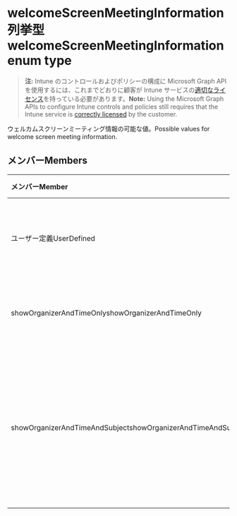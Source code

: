 # <a name="welcomescreenmeetinginformation-enum-type"></a><span data-ttu-id="e53eb-101">welcomeScreenMeetingInformation 列挙型</span><span class="sxs-lookup"><span data-stu-id="e53eb-101">welcomeScreenMeetingInformation enum type</span></span>

> <span data-ttu-id="e53eb-102">**注:** Intune のコントロールおよびポリシーの構成に Microsoft Graph API を使用するには、これまでどおりに顧客が Intune サービスの[適切なライセンス](https://go.microsoft.com/fwlink/?linkid=839381)を持っている必要があります。</span><span class="sxs-lookup"><span data-stu-id="e53eb-102">**Note:** Using the Microsoft Graph APIs to configure Intune controls and policies still requires that the Intune service is [correctly licensed](https://go.microsoft.com/fwlink/?linkid=839381) by the customer.</span></span>

<span data-ttu-id="e53eb-103">ウェルカムスクリーンミーティング情報の可能な値。</span><span class="sxs-lookup"><span data-stu-id="e53eb-103">Possible values for welcome screen meeting information.</span></span>
## <a name="members"></a><span data-ttu-id="e53eb-104">メンバー</span><span class="sxs-lookup"><span data-stu-id="e53eb-104">Members</span></span>
|<span data-ttu-id="e53eb-105">メンバー</span><span class="sxs-lookup"><span data-stu-id="e53eb-105">Member</span></span>|<span data-ttu-id="e53eb-106">値</span><span class="sxs-lookup"><span data-stu-id="e53eb-106">Value</span></span>|<span data-ttu-id="e53eb-107">説明</span><span class="sxs-lookup"><span data-stu-id="e53eb-107">Description</span></span>|
|:---|:---|:---|
|<span data-ttu-id="e53eb-108">ユーザー定義</span><span class="sxs-lookup"><span data-stu-id="e53eb-108">UserDefined</span></span>|<span data-ttu-id="e53eb-109">0</span><span class="sxs-lookup"><span data-stu-id="e53eb-109">0%</span></span>|<span data-ttu-id="e53eb-110">ユーザー定義済み、既定値、目的なし。</span><span class="sxs-lookup"><span data-stu-id="e53eb-110">User Defined, default value, no intent.</span></span>|
|<span data-ttu-id="e53eb-111">showOrganizerAndTimeOnly</span><span class="sxs-lookup"><span data-stu-id="e53eb-111">showOrganizerAndTimeOnly</span></span>|<span data-ttu-id="e53eb-112">1</span><span class="sxs-lookup"><span data-stu-id="e53eb-112">-1</span></span>|<span data-ttu-id="e53eb-113">開催者と時間のみを表示します。</span><span class="sxs-lookup"><span data-stu-id="e53eb-113">Show organizer and time only.</span></span>|
|<span data-ttu-id="e53eb-114">showOrganizerAndTimeAndSubject</span><span class="sxs-lookup"><span data-stu-id="e53eb-114">showOrganizerAndTimeAndSubject</span></span>|<span data-ttu-id="e53eb-115">2</span><span class="sxs-lookup"><span data-stu-id="e53eb-115">-2</span></span>|<span data-ttu-id="e53eb-116">主催者、時間、件名を表示します（プライベートミーティングの場合は非表示になります）。</span><span class="sxs-lookup"><span data-stu-id="e53eb-116">Show organizer, time and subject (subject is hidden for private meetings).</span></span>|









